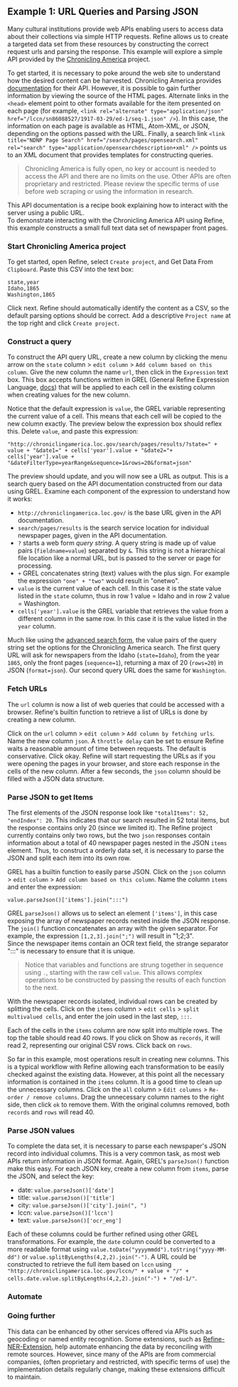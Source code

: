 ## Example 1: URL Queries and Parsing JSON

Many cultural institutions provide web APIs enabling users to access data about their collections via simple HTTP requests.
Refine allows us to create a targeted data set from these resources by constructing the correct request urls and parsing the response.
This example will explore a simple API provided by the [Chronicling America](http://chroniclingamerica.loc.gov/) project. 

To get started, it is necessary to poke around the web site to understand how the desired content can be harvested.
Chronicling America provides [documentation](http://chroniclingamerica.loc.gov/about/api/) for their API. 
However, it is possible to gain further information by viewing the source of the HTML pages. 
Alternate links in the `<head>` element point to other formats available for the item presented on each page (for example, `<link rel="alternate" type="application/json" href="/lccn/sn86088527/1917-03-29/ed-1/seq-1.json" />`).
In this case, the information on each page is available as HTML, Atom-XML, or JSON, depending on the options passed with the URL.
Finally, a search link `<link title="NDNP Page Search" href="/search/pages/opensearch.xml" rel="search" type="application/opensearchdescription+xml" />` points us to an XML document that provides templates for constructing queries. 

> Chronicling America is fully open, no key or account is needed to access the API and there are no limits on the use. 
> Other APIs are often proprietary and restricted.
> Please review the specific terms of use before web scraping or using the information in research.

This API documentation is a recipe book explaining how to interact with the server using a public URL.  
To demonstrate interacting with the Chronicling America API using Refine, this example constructs a small full text data set of newspaper front pages.

### Start Chronicling America project

To get started, open Refine, select `Create project`, and Get Data From `Clipboard`. 
Paste this CSV into the text box:

```
state,year
Idaho,1865
Washington,1865
```

Click next. 
Refine should automatically identify the content as a CSV, so the default parsing options should be correct.
Add a descriptive `Project name` at the top right and click `Create project`.

### Construct a query

To construct the API query URL, create a new column by clicking the menu arrow on the `state` column > `edit column` > `Add column based on this column`.
Give the new column the name `url`, then click in the `Expression` text box.
This box accepts functions written in GREL (General Refine Expression Language, [docs](https://github.com/OpenRefine/OpenRefine/wiki/General-Refine-Expression-Language)) that will be applied to each cell in the existing column when creating values for the new column.

Notice that the default expression is `value`, the GREL variable representing the current value of a cell. 
This means that each cell will be copied to the new column exactly. 
The preview below the expression box should reflex this.
Delete `value`, and paste this expression:

```
"http://chroniclingamerica.loc.gov/search/pages/results/?state=" + value + "&date1=" + cells['year'].value + "&date2="+ cells['year'].value + "&dateFilterType=yearRange&sequence=1&rows=20&format=json"
```

The preview should update, and you will now see a URL as output. 
This is a search query based on the API documentation constructed from our data using GREL.
Examine each component of the expression to understand how it works:

- `http://chroniclingamerica.loc.gov/` is the base URL given in the API documentation.
- `search/pages/results` is the search service location for individual newspaper pages, given in the API documentation.
- `?` starts a web form *query string*. A query string is made up of value pairs (`fieldname=value`) separated by `&`. This string is not a hierarchical file location like a normal URL, but is passed to the server or page for processing. 
- `+` GREL concatenates string (text) values with the plus sign. For example the expression `"one" + "two"` would result in "onetwo".
- `value` is the current value of each cell. In this case it is the state value listed in the `state` column, thus in row 1 value = Idaho and in row 2 value = Washington. 
- `cells['year'].value` is the GREL variable that retrieves the value from a different column in the same row. In this case it is the value listed in the `year` column. 

Much like using the [advanced search form](http://chroniclingamerica.loc.gov/#tab=tab_advanced_search), the value pairs of the query string set the options for the Chronicling America search. 
The first query URL will ask for newspapers from the Idaho (`state=Idaho`), from the year `1865`, only the front pages (`sequence=1`), returning a max of 20 (`rows=20`) in JSON (`format=json`).
Our second query URL does the same for `Washington`. 

### Fetch URLs

The `url` column is now a list of web queries that could be accessed with a browser.
Refine's builtin function to retrieve a list of URLs is done by creating a new column.  

Click on the `url` column > `edit column` > `Add column by fetching urls`.
Name the new column `json`. 
A `throttle delay` can be set to ensure Refine waits a reasonable amount of time between requests. 
The default is conservative. 
Click okay.
Refine will start requesting the URLs as if you were opening the pages in your browser, and store each response in the cells of the new column.
After a few seconds, the `json` column should be filled with a JSON data structure. 

### Parse JSON to get Items

The first elements of the JSON response look like `"totalItems": 52, "endIndex": 20`. 
This indicates that our search resulted in 52 total items, but the response contains only 20 (since we limited it).
The Refine project currently contains only two rows, but the two `json` responses contain information about a total of 40 newspaper pages nested in the JSON `items` element. 
Thus, to construct a orderly data set, it is necessary to parse the JSON and split each item into its own row.

GREL has a builtin function to easily parse JSON. 
Click on the `json` column > `edit column` > `Add column based on this column`. 
Name the column `items` and enter the expression:

```
value.parseJson()['items'].join(":::")
```

GREL `parseJson()` allows us to select an element `['items']`, in this case exposing the array of newspaper records nested inside the JSON response.
The `join()` function concatenates an array with the given separator. For example, the expression `[1,2,3].join(";")` will result in "1;2;3".  
Since the newspaper items contain an OCR text field, the strange separator ":::" is necessary to ensure that it is unique.

> Notice that variables and functions are strung together in sequence using `.`, starting with the raw cell `value`.
> This allows complex operations to be constructed by passing the results of each function to the next.

With the newspaper records isolated, individual rows can be created by splitting the cells.
Click on the `items` column > `edit cells` > `split multivalued cells`, and enter the join used in the last step, `:::`. 

Each of the cells in the `items` column are now split into multiple rows. 
The top the table should read 40 rows.
If you click on Show as `records`, it will read 2, representing our original CSV rows.
Click back on `rows`.

So far in this example, most operations result in creating new columns. 
This is a typical workflow with Refine allowing each transformation to be easily checked against the existing data.
However, at this point all the necessary information is contained in the `items` column. 
It is a good time to clean up the unnecessary columns.
Click on the `all` column > `Edit columns` > `Re-order / remove columns`. 
Drag the unnecessary column names to the right side, then click `ok` to remove them. 
With the original columns removed, both `records` and `rows` will read 40.

### Parse JSON values

To complete the data set, it is necessary to parse each newspaper's JSON record into individual columns. 
This is a very common task, as most web APIs return information in JSON format.
Again, GREL's `parseJson()` function make this easy. 
For each JSON key, create a new column from `items`, parse the JSON, and select the key:

- date: `value.parseJson()['date']`
- title: `value.parseJson()['title']`
- city: `value.parseJson()['city'].join(", ")`
- lccn: `value.parseJson()['lccn']`
- text: `value.parseJson()['ocr_eng']`

Each of these columns could be further refined using other GREL transformations.
For example, the `date` column could be converted to a more readable format using `value.toDate("yyyymmdd").toString("yyyy-MM-dd")` or `value.splitByLengths(4,2,2).join("-")`.
A URL could be constructed to retrieve the full item based on `lccn` using `"http://chroniclingamerica.loc.gov/lccn/" + value + "/" + cells.date.value.splitByLengths(4,2,2).join("-") + "/ed-1/"`.

### Automate



### Going further

This data can be enhanced by other services offered via APIs such as geocoding or named entity recognition. 
Some extensions, such as [Refine-NER-Extension](https://github.com/RubenVerborgh/Refine-NER-Extension), help automate enhancing the data by reconciling with remote sources. However, since many of the APIs are from commercial companies, (often proprietary and restricted, with specific terms of use) the implementation details regularly change, making these extensions difficult to maintain.
